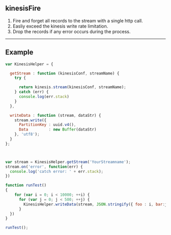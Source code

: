 kinesisFire
-------

1. Fire and forget all records to the stream with a single http call.
2. Easliy exceed the kinesis write rate limitation.
3. Drop the records if any error occurs during the process.

-----------------------------------

Example
-------

```js
var KinesisHelper = {

  getStream : function (kinesisConf, streamName) {
    try {

      return kinesis.stream(kinesisConf, streamName);
    } catch (err) {
      console.log(err.stack)
    }
  },

  writeData : function (stream, dataStr) {
    stream.write({
      PartitionKey : uuid.v4(),
      Data         : new Buffer(dataStr)
    }, 'utf8');
  }
};



var stream = KinesisHelper.getStream('YourStreamname');
stream.on('error', function(err) {
  console.log('catch error: ' + err.stack);
})

function runTest()
{
    for (var i = 0; i < 10000; ++i) {
      for (var j = 0; j < 500; ++j) {
        KinesisHelper.writeData(stream, JSON.stringify({ foo : i, bar:j}));
      }
  })
}

runTest();
```
